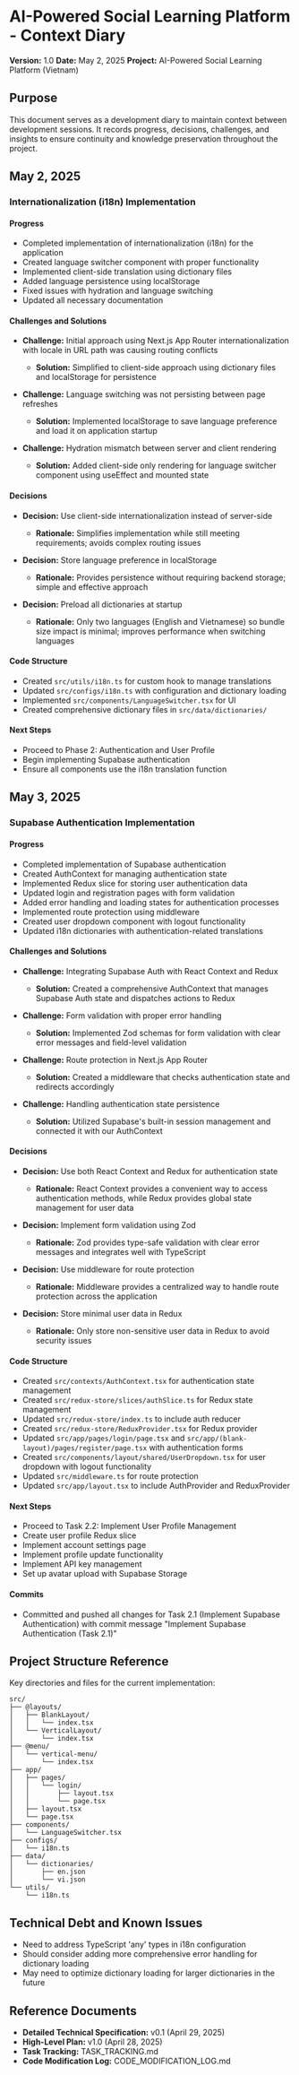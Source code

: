 # AI-Powered Social Learning Platform - Context Diary

**Version:** 1.0
**Date:** May 2, 2025
**Project:** AI-Powered Social Learning Platform (Vietnam)

## Purpose

This document serves as a development diary to maintain context between development sessions. It records progress, decisions, challenges, and insights to ensure continuity and knowledge preservation throughout the project.

## May 2, 2025

### Internationalization (i18n) Implementation

#### Progress
- Completed implementation of internationalization (i18n) for the application
- Created language switcher component with proper functionality
- Implemented client-side translation using dictionary files
- Added language persistence using localStorage
- Fixed issues with hydration and language switching
- Updated all necessary documentation

#### Challenges and Solutions
- **Challenge:** Initial approach using Next.js App Router internationalization with locale in URL path was causing routing conflicts
  - **Solution:** Simplified to client-side approach using dictionary files and localStorage for persistence

- **Challenge:** Language switching was not persisting between page refreshes
  - **Solution:** Implemented localStorage to save language preference and load it on application startup

- **Challenge:** Hydration mismatch between server and client rendering
  - **Solution:** Added client-side only rendering for language switcher component using useEffect and mounted state

#### Decisions
- **Decision:** Use client-side internationalization instead of server-side
  - **Rationale:** Simplifies implementation while still meeting requirements; avoids complex routing issues

- **Decision:** Store language preference in localStorage
  - **Rationale:** Provides persistence without requiring backend storage; simple and effective approach

- **Decision:** Preload all dictionaries at startup
  - **Rationale:** Only two languages (English and Vietnamese) so bundle size impact is minimal; improves performance when switching languages

#### Code Structure
- Created `src/utils/i18n.ts` for custom hook to manage translations
- Updated `src/configs/i18n.ts` with configuration and dictionary loading
- Implemented `src/components/LanguageSwitcher.tsx` for UI
- Created comprehensive dictionary files in `src/data/dictionaries/`

#### Next Steps
- Proceed to Phase 2: Authentication and User Profile
- Begin implementing Supabase authentication
- Ensure all components use the i18n translation function

## May 3, 2025

### Supabase Authentication Implementation

#### Progress
- Completed implementation of Supabase authentication
- Created AuthContext for managing authentication state
- Implemented Redux slice for storing user authentication data
- Updated login and registration pages with form validation
- Added error handling and loading states for authentication processes
- Implemented route protection using middleware
- Created user dropdown component with logout functionality
- Updated i18n dictionaries with authentication-related translations

#### Challenges and Solutions
- **Challenge:** Integrating Supabase Auth with React Context and Redux
  - **Solution:** Created a comprehensive AuthContext that manages Supabase Auth state and dispatches actions to Redux

- **Challenge:** Form validation with proper error handling
  - **Solution:** Implemented Zod schemas for form validation with clear error messages and field-level validation

- **Challenge:** Route protection in Next.js App Router
  - **Solution:** Created a middleware that checks authentication state and redirects accordingly

- **Challenge:** Handling authentication state persistence
  - **Solution:** Utilized Supabase's built-in session management and connected it with our AuthContext

#### Decisions
- **Decision:** Use both React Context and Redux for authentication state
  - **Rationale:** React Context provides a convenient way to access authentication methods, while Redux provides global state management for user data

- **Decision:** Implement form validation using Zod
  - **Rationale:** Zod provides type-safe validation with clear error messages and integrates well with TypeScript

- **Decision:** Use middleware for route protection
  - **Rationale:** Middleware provides a centralized way to handle route protection across the application

- **Decision:** Store minimal user data in Redux
  - **Rationale:** Only store non-sensitive user data in Redux to avoid security issues

#### Code Structure
- Created `src/contexts/AuthContext.tsx` for authentication state management
- Created `src/redux-store/slices/authSlice.ts` for Redux state management
- Updated `src/redux-store/index.ts` to include auth reducer
- Created `src/redux-store/ReduxProvider.tsx` for Redux provider
- Updated `src/app/pages/login/page.tsx` and `src/app/(blank-layout)/pages/register/page.tsx` with authentication forms
- Created `src/components/layout/shared/UserDropdown.tsx` for user dropdown with logout functionality
- Updated `src/middleware.ts` for route protection
- Updated `src/app/layout.tsx` to include AuthProvider and ReduxProvider

#### Next Steps
- Proceed to Task 2.2: Implement User Profile Management
- Create user profile Redux slice
- Implement account settings page
- Implement profile update functionality
- Implement API key management
- Set up avatar upload with Supabase Storage

#### Commits
- Committed and pushed all changes for Task 2.1 (Implement Supabase Authentication) with commit message "Implement Supabase Authentication (Task 2.1)"

## Project Structure Reference

Key directories and files for the current implementation:

```
src/
├── @layouts/
│   ├── BlankLayout/
│   │   └── index.tsx
│   └── VerticalLayout/
│       └── index.tsx
├── @menu/
│   └── vertical-menu/
│       └── index.tsx
├── app/
│   ├── pages/
│   │   └── login/
│   │       ├── layout.tsx
│   │       └── page.tsx
│   ├── layout.tsx
│   └── page.tsx
├── components/
│   └── LanguageSwitcher.tsx
├── configs/
│   └── i18n.ts
├── data/
│   └── dictionaries/
│       ├── en.json
│       └── vi.json
└── utils/
    └── i18n.ts
```

## Technical Debt and Known Issues

- Need to address TypeScript 'any' types in i18n configuration
- Should consider adding more comprehensive error handling for dictionary loading
- May need to optimize dictionary loading for larger dictionaries in the future

## Reference Documents

- **Detailed Technical Specification:** v0.1 (April 29, 2025)
- **High-Level Plan:** v1.0 (April 28, 2025)
- **Task Tracking:** TASK_TRACKING.md
- **Code Modification Log:** CODE_MODIFICATION_LOG.md
